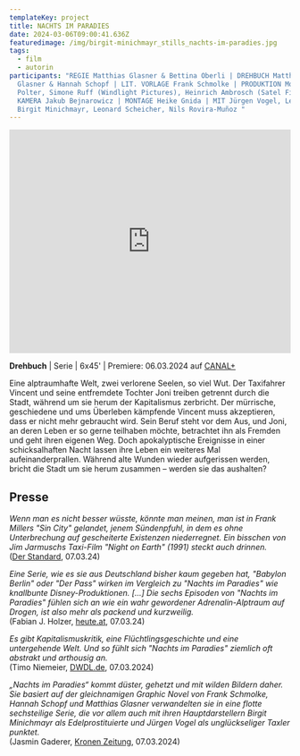```yaml
---
templateKey: project
title: NACHTS IM PARADIES
date: 2024-03-06T09:00:41.636Z
featuredimage: /img/birgit-minichmayr_stills_nachts-im-paradies.jpg
tags:
  - film
  - autorin
participants: "REGIE Matthias Glasner & Bettina Oberli | DREHBUCH Matthias
  Glasner & Hannah Schopf | LIT. VORLAGE Frank Schmolke | PRODUKTION Moritz
  Polter, Simone Ruff (Windlight Pictures), Heinrich Ambrosch (Satel Film) |
  KAMERA Jakub Bejnarowicz | MONTAGE Heike Gnida | MIT Jürgen Vogel, Lea Drinda,
  Birgit Minichmayr, Leonard Scheicher, Nils Rovira-Muñoz "
---
```

<iframe width="100%" height="400" src="https://www.youtube.com/embed/JeL2n-1eZPw?si=RluXM-MXdVbEJYQd" title="YouTube video player" frameborder="0" allow="accelerometer; autoplay; clipboard-write; encrypted-media; gyroscope; picture-in-picture; web-share" allowfullscreen></iframe>

**Drehbuch** | Serie | 6x45' | Premiere: 06.03.2024 auf [CANAL+](https://www.canalplus.at/highlights/nachtsimparadies/)

Eine alptraumhafte Welt, zwei verlorene Seelen, so viel Wut. Der Taxifahrer Vincent und seine entfremdete Tochter Joni treiben getrennt durch die Stadt, während um sie herum der Kapitalismus zerbricht. Der mürrische, geschiedene und ums Überleben kämpfende Vincent muss akzeptieren, dass er nicht mehr gebraucht wird. Sein Beruf steht vor dem Aus, und Joni, an deren Leben er so gerne teilhaben möchte, betrachtet ihn als Fremden und geht ihren eigenen Weg. Doch apokalyptische Ereignisse in einer schicksalhaften Nacht lassen ihre Leben ein weiteres Mal aufeinanderprallen. Während alte Wunden wieder aufgerissen werden, bricht die Stadt um sie herum zusammen – werden sie das aushalten?

## Presse

*Wenn man es nicht besser wüsste, könnte man meinen, man ist in Frank Millers "Sin City" gelandet, jenem Sündenpfuhl, in dem es ohne Unterbrechung auf gescheiterte Existenzen niederregnet. Ein bisschen von Jim Jarmuschs Taxi-Film "Night on Earth" (1991) steckt auch drinnen.*\
([Der Standard](https://www.derstandard.at/story/3000000210579/nachts-im-paradies-bei-canal-deutscher-noir-mit-birgit-minichmayr-mit-juergen-vogel?ref=rss), 07.03.24)

*Eine Serie, wie es sie aus Deutschland bisher kaum gegeben hat, "Babylon Berlin" oder "Der Pass" wirken im Vergleich zu "Nachts im Paradies" wie knallbunte Disney-Produktionen. \[...] Die sechs Episoden von "Nachts im Paradies" fühlen sich an wie ein wahr gewordener Adrenalin-Alptraum auf Drogen, ist also mehr als packend und kurzweilig.*\
(Fabian J. Holzer, [heute.at](https://amp.heute.at/s/birgit-minichmayr-wird-in-dieser-serie-zur-comic-figur-120023577), 07.03.24)

*Es gibt Kapitalismuskritik, eine Flüchtlingsgeschichte und eine untergehende Welt. Und so fühlt sich "Nachts im Paradies" ziemlich oft abstrakt und arthousig an.*\
(Timo Niemeier, [DWDL.de](https://www.dwdl.de/magazin/97073/nachts_im_paradies_viel_arthouse_wenig_mainstream/?utm_source=&utm_medium=&utm_campaign=&utm_term=), 07.03.2024)

*„Nachts im Paradies“ kommt düster, gehetzt und mit wilden Bildern daher. Sie basiert auf der gleichnamigen Graphic Novel von Frank Schmolke, Hannah Schopf und Matthias Glasner verwandelten sie in eine flotte sechsteilige Serie, die vor allem auch mit ihren Hauptdarstellern Birgit Minichmayr als Edelprostituierte und Jürgen Vogel als unglückseliger Taxler punktet.*\
(Jasmin Gaderer, [Kronen Zeitung](https://www.krone.at/3279781), 07.03.2024)